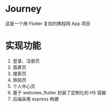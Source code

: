 # Journey

这是一个用 Flutter 复刻的携程网 App 项目

# 实现功能

1. 登录、注册页
2. 首屏页
3. 搜索页
4. 旅拍页
5. 个人中心页
6. 基于 webview_flutter 封装了定制化的 H5 容器
7. 后端采用 express 构建
